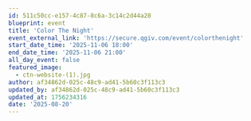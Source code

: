 ```yaml
---
id: 511c50cc-e157-4c87-8c6a-3c14c2d44a20
blueprint: event
title: 'Color The Night'
event_external_link: 'https://secure.qgiv.com/event/colorthenight'
start_date_time: '2025-11-06 18:00'
end_date_time: '2025-11-06 21:00'
all_day_event: false
featured_image:
  - ctn-website-(1).jpg
author: af34862d-025c-48c9-ad41-5b60c3f113c3
updated_by: af34862d-025c-48c9-ad41-5b60c3f113c3
updated_at: 1756234316
date: '2025-08-20'
---
```

